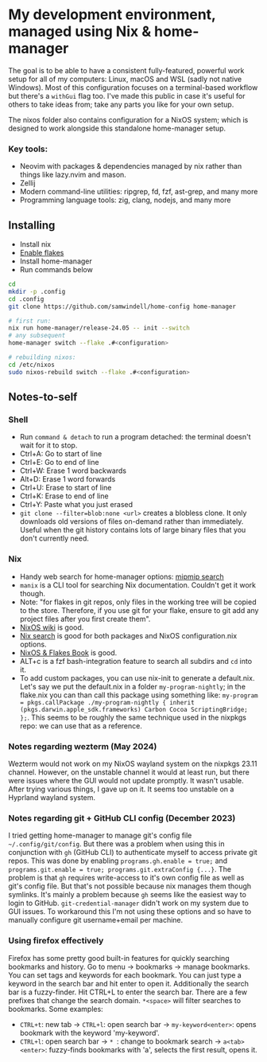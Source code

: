 # My development environment, managed using Nix & home-manager
The goal is to be able to have a consistent fully-featured, powerful work setup for all of my computers: Linux, macOS and WSL (sadly not native Windows). Most of this configuration focuses on a terminal-based workflow but there's a `withGui` flag too. I've made this public in case it's useful for others to take ideas from; take any parts you like for your own setup.

The nixos folder also contains configuration for a NixOS system; which is designed to work alongside this standalone home-manager setup.

### Key tools:
- Neovim with packages & dependencies managed by nix rather than things like lazy.nvim and mason.
- Zellij
- Modern command-line utilities: ripgrep, fd, fzf, ast-grep, and many more
- Programming language tools: zig, clang, nodejs, and many more

## Installing
- Install nix
- [Enable flakes](https://nixos.wiki/wiki/Flakes)
- Install home-manager
- Run commands below

```bash
cd
mkdir -p .config
cd .config
git clone https://github.com/samwindell/home-config home-manager

# first run:
nix run home-manager/release-24.05 -- init --switch
# any subsequent
home-manager switch --flake .#<configuration>

# rebuilding nixos:
cd /etc/nixos
sudo nixos-rebuild switch --flake .#<configuration>
```

## Notes-to-self
### Shell
- Run `command & detach` to run a program detached: the terminal doesn't wait for it to stop.
- Ctrl+A: Go to start of line
- Ctrl+E: Go to end of line
- Ctrl+W: Erase 1 word backwards
- Alt+D: Erase 1 word forwards
- Ctrl+U: Erase to start of line
- Ctrl+K: Erase to end of line
- Ctrl+Y: Paste what you just erased
- `git clone --filter=blob:none <url>` creates a blobless clone. It only downloads old versions of files on-demand rather than immediately. Useful when the git history contains lots of large binary files that you don't currently need.
### Nix
- Handy web search for home-manager options: [mipmip search](https://mipmip.github.io/home-manager-option-search/)
- `manix` is a CLI tool for searching Nix documentation. Couldn't get it work though.
- Note: "for flakes in git repos, only files in the working tree will be copied to the store. Therefore, if you use git for your flake, ensure to git add any project files after you first create them".
- [NixOS wiki](https://nixos.wiki/wiki/Main_Page) is good.
- [Nix search](https://search.nixos.org/packages) is good for both packages and NixOS configuration.nix options.
- [NixOS & Flakes Book](https://nixos-and-flakes.thiscute.world/) is good.
- ALT+c is a fzf bash-integration feature to search all subdirs and `cd` into it.
- To add custom packages, you can use nix-init to generate a default.nix. Let's say we put the default.nix in a folder `my-program-nightly`; in the flake.nix you can than call this package using something like: `my-program = pkgs.callPackage ./my-program-nightly { inherit (pkgs.darwin.apple_sdk.frameworks) Carbon Cocoa ScriptingBridge; };`. This seems to be roughly the same technique used in the nixpkgs repo: we can use that as a reference.

### Notes regarding wezterm (May 2024)
Wezterm would not work on my NixOS wayland system on the nixpkgs 23.11 channel. However, on the unstable channel it would at least run, but there were issues where the GUI would not update promptly. It wasn't usable. After trying various things, I gave up on it. It seems too unstable on a Hyprland wayland system.

### Notes regarding git + GitHub CLI config (December 2023)
I tried getting home-manager to manage git's config file `~/.config/git/config`. But there was a problem when using this in conjunction with `gh` (GitHub CLI) to authenticate myself to access private git repos. This was done by enabling `programs.gh.enable = true;` and `programs.git.enable = true; programs.git.extraConfig {...}`. The problem is that `gh` requires write-access to it's own config file as well as git's config file. But that's not possible because nix manages them though symlinks. It's mainly a problem because `gh` seems like the easiest way to login to GitHub. `git-credential-manager` didn't work on my system due to GUI issues. To workaround this I'm not using these options and so have to manually configure git username+email per machine.

### Using firefox effectively
Firefox has some pretty good built-in features for quickly searching bookmarks and history. Go to menu -> bookmarks -> manage bookmarks. You can set tags and keywords for each bookmark. You can just type a keyword in the search bar and hit enter to open it. Additionally the search bar is a fuzzy-finder. Hit CTRL+L to enter the search bar. There are a few prefixes that change the search domain. `*<space>` will filter searches to bookmarks. Some examples:
- `CTRL+t`: new tab -> `CTRL+l`: open search bar -> `my-keyword<enter>`: opens bookmark with the keyword 'my-keyword'.
- `CTRL+l`: open search bar -> `* `: change to bookmark search -> `a<tab><enter>`: fuzzy-finds bookmarks with 'a', selects the first result, opens it.
